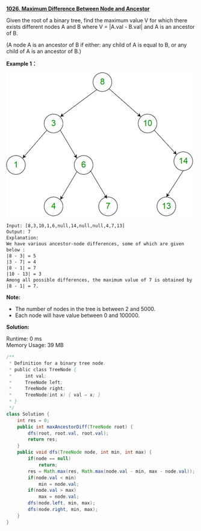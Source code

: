 **[1026. Maximum Difference Between Node and Ancestor](https://leetcode.com/problems/maximum-difference-between-node-and-ancestor/)**

Given the root of a binary tree, find the maximum value V for which there exists different nodes A and B where V = |A.val - B.val| and A is an ancestor of B.

(A node A is an ancestor of B if either: any child of A is equal to B, or any child of A is an ancestor of B.)

**Example 1：**

![](./png/1026_2whqcep.jpg)

```
Input: [8,3,10,1,6,null,14,null,null,4,7,13]
Output: 7
Explanation: 
We have various ancestor-node differences, some of which are given below :
|8 - 3| = 5
|3 - 7| = 4
|8 - 1| = 7
|10 - 13| = 3
Among all possible differences, the maximum value of 7 is obtained by |8 - 1| = 7.

```

**Note:**

* The number of nodes in the tree is between 2 and 5000.
* Each node will have value between 0 and 100000.


**Solution:**

Runtime: 0 ms<br/>
Memory Usage: 39 MB

```java
/**
 * Definition for a binary tree node.
 * public class TreeNode {
 *     int val;
 *     TreeNode left;
 *     TreeNode right;
 *     TreeNode(int x) { val = x; }
 * }
 */
class Solution {
    int res = 0;
    public int maxAncestorDiff(TreeNode root) {        
        dfs(root, root.val, root.val);
        return res;
    }
    public void dfs(TreeNode node, int min, int max) {
        if(node == null)
            return;
        res = Math.max(res, Math.max(node.val - min, max - node.val));
        if(node.val < min)
            min = node.val;
        if(node.val > max)
            max = node.val;
        dfs(node.left, min, max);
        dfs(node.right, min, max);        
    }
}

```



